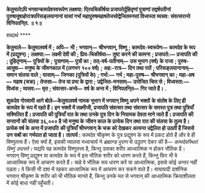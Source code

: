 **केतुमालेऽपि भगवान्कामदेवस्वरूपेण लक्ष्श्या: पि्रयचिकीर्षया प्रजापतेर्दुहितृणां पुत्राणां तद्वर्षपतीनां** **पुरुषायुषाहोरात्रपरिसङ्लयानानां यासां गर्भा महापुरुषमहाषतेजसोद्वेजितमनसां विध्वस्ता व्यसव:** **संवत्सरान्ते विनिपतनि्त. ॥ १॥** 

शब्दार्थ **** 

**केतुमाले—** **केतुमालवर्ष में** **; अपि—** **भी** **; भगवान्—** **श्रीभगवान्, विष्णु** **; कामदेव-स्वरूपेण—** **कामदेव के रूप में (प्रद्युश्न)** **;** **लक्ष्श्या:—** **लक्ष्मी देवी की** **; प्रिय-चिकीर्षया—** **तुष्ट करने की कामना** **; प्रजापते:—** **प्रजापति की** **; दुहितृणाम्—** **पुत्रियों के** **;** **पुत्राणाम्—** **पुत्रों का** **; तत्-वर्ष-पतीनाम्—** **उस भूभाग (वर्ष) के राजा** **; पुरुष-आयुषा—** **मनुष्य के जीवनकाल में (लगभग** **१०० वर्ष)** **; अह:-रात्र—** **दिन तथा रातें** **; परिसङ्लयानानाम्—** **समान संलया वाले** **; यासाम्—** **जिनका (पुत्रियों के)** **; गर्भा:—** **गर्भ** **; महा-पुरुष—** **श्रीभगवान् का** **; महा-अष—** **महाष (चक्र)** **; तेजसा—** **तेज या प्रभा के द्वारा** **; उद्वेजित-मनसाम्—** **उत्तेजित** **चित्त से** **; विध्वस्ता:—** **विध्वंस** **; व्यसव:—** **मृत** **; संवत्सर-अन्ते—** **वर्ष के अन्त में** **; विनिपतनि्त—** **गिर जाते हैं।** **.** 

**शुकदेव गोस्वामी आगे बोले—केतुमालवर्ष नामक भूभाग में भगवान् विष्णु अपने भक्तों** **के संतोष के लिए ही कामदेव के रूप में रहते हैं। इन भक्तों में लक्ष्मीजी, प्रजापति संवत्सर तथा** **संवत्सर के समस्त पुत्र तथा पुत्रियाँ सश्मिलित हैं। प्रजापति की पुत्रियाँ रात के तथा उनके पुत्र** **दिन के नियामक देवता माने जाते हैं। प्रजापति की सन्तानों की संलया ३६,००० है जो मनुष्य के** **जीवन काल के प्रत्येक दिन तथा रात की संलया के तुल्य है। प्रत्येक वर्ष के अन्त में प्रजापति** **की पुत्रियाँ श्रीभगवान् के चक्र को देखकर अत्यन्त उद्वेलित हो उठती हैं जिससे उन सबों का** **गर्भपात हो जाता है।** **तात्पर्य :** कामदेव श्रीकृष्ण के पुत्र प्रद्युश्न के रूप में प्रकट होते हैं और वे ही विष्णुतत्त्व हैं। ऐसा क्यों है, इसकी व्यालया मध्वाचार्य ने *ब्रह्माण्ड पुराण* से उद्धरण देकर की है— *कामदेवस्थितं विष्णुं* *उपास्ते।* यद्यपि यह कामदेव विष्णुतत्त्व है, किन्तु उसका शरीर आध्यात्मिक न होकर भौतिक है। भगवान् विष्णु प्रद्युश्न या कामदेव के रूप में इस भौतिक शरीर को धारण करते हैं, किन्तु फिर भी वे आध्यात्मिक रूप में आचरण करते हैं। चाहे वे भौतिक रूप धारण करें या आध्यात्मिक, इससे कोई अन्तर नहीं पड़ता। वे किसी भी दशा में रहकर आध्यात्मिक रूप में आचरण कर सकने वाले हैं। मायावादी दार्शनिक भगवान् श्रीकृष्ण के शरीर को भी भौतिक मानते हैं, किन्तु उनके मत से भगवान् की आध्यात्मिक क्रियाशीलता में कोई बाधा नहीं पहुँचती।  